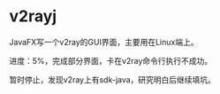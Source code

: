 # v2rayj

JavaFX写一个v2ray的GUI界面，主要用在Linux端上。

进度：5%，完成部分界面，卡在v2ray命令行执行不成功。

暂时停止，发现v2ray上有sdk-java，研究明白后继续填坑。